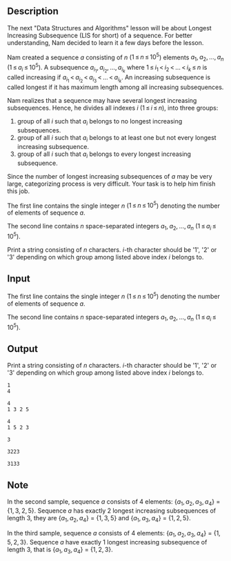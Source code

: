 ## Description

<div><p>The next "Data Structures and Algorithms" lesson will be about Longest Increasing Subsequence (LIS for short) of a sequence. For better understanding, Nam decided to learn it a few days before the lesson.</p><p>Nam created a sequence <span class="tex-span"><i>a</i></span> consisting of <span class="tex-span"><i>n</i></span> (<span class="tex-span">1 ≤ <i>n</i> ≤ 10<sup class="upper-index">5</sup></span>) elements <span class="tex-span"><i>a</i><sub class="lower-index">1</sub>, <i>a</i><sub class="lower-index">2</sub>, ..., <i>a</i><sub class="lower-index"><i>n</i></sub></span> (<span class="tex-span">1 ≤ <i>a</i><sub class="lower-index"><i>i</i></sub> ≤ 10<sup class="upper-index">5</sup></span>). A subsequence <span class="tex-span"><i>a</i><sub class="lower-index"><i>i</i><sub class="lower-index">1</sub></sub>, <i>a</i><sub class="lower-index"><i>i</i><sub class="lower-index">2</sub></sub>, ..., <i>a</i><sub class="lower-index"><i>i</i><sub class="lower-index"><i>k</i></sub></sub></span> where <span class="tex-span">1 ≤ <i>i</i><sub class="lower-index">1</sub> &lt; <i>i</i><sub class="lower-index">2</sub> &lt; ... &lt; <i>i</i><sub class="lower-index"><i>k</i></sub> ≤ <i>n</i></span> is called increasing if <span class="tex-span"><i>a</i><sub class="lower-index"><i>i</i><sub class="lower-index">1</sub></sub> &lt; <i>a</i><sub class="lower-index"><i>i</i><sub class="lower-index">2</sub></sub> &lt; <i>a</i><sub class="lower-index"><i>i</i><sub class="lower-index">3</sub></sub> &lt; ... &lt; <i>a</i><sub class="lower-index"><i>i</i><sub class="lower-index"><i>k</i></sub></sub></span>. An increasing subsequence is called longest if it has maximum length among all increasing subsequences. </p><p>Nam realizes that a sequence may have several longest increasing subsequences. Hence, he divides all indexes <span class="tex-span"><i>i</i></span> (<span class="tex-span">1 ≤ <i>i</i> ≤ <i>n</i></span>), into three groups:</p><ol><li> group of all <span class="tex-span"><i>i</i></span> such that <span class="tex-span"><i>a</i><sub class="lower-index"><i>i</i></sub></span> belongs to no longest increasing subsequences.</li><li> group of all <span class="tex-span"><i>i</i></span> such that <span class="tex-span"><i>a</i><sub class="lower-index"><i>i</i></sub></span> belongs to at least one <span class="tex-font-style-bf">but not every</span> longest increasing subsequence.</li><li> group of all <span class="tex-span"><i>i</i></span> such that <span class="tex-span"><i>a</i><sub class="lower-index"><i>i</i></sub></span> belongs to every longest increasing subsequence. </li></ol><p>Since the number of longest increasing subsequences of <span class="tex-span"><i>a</i></span> may be very large, categorizing process is very difficult. Your task is to help him finish this job.</p></div><div class="input-specification"><p>The first line contains the single integer <span class="tex-span"><i>n</i></span> (<span class="tex-span">1 ≤ <i>n</i> ≤ 10<sup class="upper-index">5</sup></span>) denoting the number of elements of sequence <span class="tex-span"><i>a</i></span>.</p><p>The second line contains <span class="tex-span"><i>n</i></span> space-separated integers <span class="tex-span"><i>a</i><sub class="lower-index">1</sub>, <i>a</i><sub class="lower-index">2</sub>, ..., <i>a</i><sub class="lower-index"><i>n</i></sub></span> (<span class="tex-span">1 ≤ <i>a</i><sub class="lower-index"><i>i</i></sub> ≤ 10<sup class="upper-index">5</sup></span>).</p></div><div class="output-specification"><p>Print a string consisting of <span class="tex-span"><i>n</i></span> characters. <span class="tex-span"><i>i</i></span>-th character should be '<span class="tex-font-style-tt">1</span>', '<span class="tex-font-style-tt">2</span>' or '<span class="tex-font-style-tt">3</span>' depending on which group among listed above index <span class="tex-span"><i>i</i></span> belongs to.</p></div>

## Input

<p>The first line contains the single integer <span class="tex-span"><i>n</i></span> (<span class="tex-span">1 ≤ <i>n</i> ≤ 10<sup class="upper-index">5</sup></span>) denoting the number of elements of sequence <span class="tex-span"><i>a</i></span>.</p><p>The second line contains <span class="tex-span"><i>n</i></span> space-separated integers <span class="tex-span"><i>a</i><sub class="lower-index">1</sub>, <i>a</i><sub class="lower-index">2</sub>, ..., <i>a</i><sub class="lower-index"><i>n</i></sub></span> (<span class="tex-span">1 ≤ <i>a</i><sub class="lower-index"><i>i</i></sub> ≤ 10<sup class="upper-index">5</sup></span>).</p>

## Output

<p>Print a string consisting of <span class="tex-span"><i>n</i></span> characters. <span class="tex-span"><i>i</i></span>-th character should be '<span class="tex-font-style-tt">1</span>', '<span class="tex-font-style-tt">2</span>' or '<span class="tex-font-style-tt">3</span>' depending on which group among listed above index <span class="tex-span"><i>i</i></span> belongs to.</p>





```input1
1
4

```




```input2
4
1 3 2 5

```




```input3
4
1 5 2 3

```




```output1
3

```




```output2
3223

```




```output3
3133

```



## Note

<p>In the second sample, sequence <span class="tex-span"><i>a</i></span> consists of 4 elements: <span class="tex-span">{<i>a</i><sub class="lower-index">1</sub>, <i>a</i><sub class="lower-index">2</sub>, <i>a</i><sub class="lower-index">3</sub>, <i>a</i><sub class="lower-index">4</sub>}</span> = <span class="tex-span">{1, 3, 2, 5}</span>. Sequence <span class="tex-span"><i>a</i></span> has exactly 2 longest increasing subsequences of length 3, they are <span class="tex-span">{<i>a</i><sub class="lower-index">1</sub>, <i>a</i><sub class="lower-index">2</sub>, <i>a</i><sub class="lower-index">4</sub>}</span> = <span class="tex-span">{1, 3, 5}</span> and <span class="tex-span">{<i>a</i><sub class="lower-index">1</sub>, <i>a</i><sub class="lower-index">3</sub>, <i>a</i><sub class="lower-index">4</sub>}</span> = <span class="tex-span">{1, 2, 5}</span>.</p><p>In the third sample, sequence <span class="tex-span"><i>a</i></span> consists of 4 elements: <span class="tex-span">{<i>a</i><sub class="lower-index">1</sub>, <i>a</i><sub class="lower-index">2</sub>, <i>a</i><sub class="lower-index">3</sub>, <i>a</i><sub class="lower-index">4</sub>}</span> = <span class="tex-span">{1, 5, 2, 3}</span>. Sequence <span class="tex-span"><i>a</i></span> have exactly 1 longest increasing subsequence of length 3, that is <span class="tex-span">{<i>a</i><sub class="lower-index">1</sub>, <i>a</i><sub class="lower-index">3</sub>, <i>a</i><sub class="lower-index">4</sub>}</span> = <span class="tex-span">{1, 2, 3}</span>.</p>
